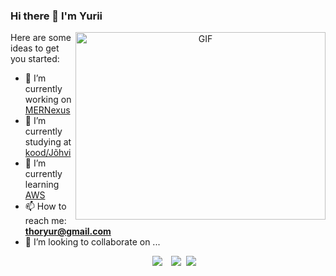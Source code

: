 ### Hi there 👋 I'm Yurii

<!--
**Pomog/Pomog** is a ✨ _special_ ✨ repository because its `README.md` (this file) appears on your GitHub profile.
-->

<a target="_blank" align="center">
  <img align="right" top="500" height="300" width="400" alt="GIF" src="https://media.giphy.com/media/SWoSkN6DxTszqIKEqv/giphy.gif">
</a>

Here are some ideas to get you started:

- 🔭 I’m currently working on [MERNexus](https://github.com/Pomog/MERNexus)
- 🧐 I’m currently studying at <a href="https://kood.tech/" target="blank">kood/Jõhvi</a>
- 🌱 I’m currently learning <a href="https://aws.amazon.com/" target="blank">AWS</a>
- 📫 How to reach me: **thoryur@gmail.com**
- 👯 I’m looking to collaborate on ...

<p align="center">

<div align="center"  class="icons-social" style="margin-left: 10px;">
 
<a style="margin-left: 10px;"  target="_blank" href="https://www.linkedin.com/in/yuriipanasiuk1983/">
<img src="https://img.icons8.com/doodle/40/000000/linkedin--v2.png"></a>

<a style="margin-left: 10px;" target="_blank" href="https://www.youtube.com/@PomogB">
<img src="https://img.icons8.com/doodle/1x/youtube--v2.png" ></a>
      
<a style="margin-left: 5px;" target="_blank" href="https://www.linkedin.com/in/yuriipanasiuk1983/">
<img src="https://img.icons8.com/bubbles/50/resume.png"></a>
     
</div>
</p>

